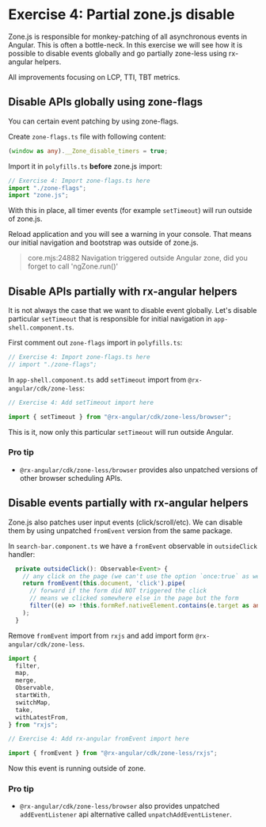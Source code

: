 # Exercise 4: Partial zone.js disable

Zone.js is responsible for monkey-patching of all asynchronous events in Angular.
This is often a bottle-neck. In this exercise we will see how it is possible to disable events globally and go partially zone-less using rx-angular helpers.

All improvements focusing on LCP, TTI, TBT metrics.

## Disable APIs globally using zone-flags

You can certain event patching by using zone-flags.

Create `zone-flags.ts` file with following content:

```typescript
(window as any).__Zone_disable_timers = true;
```

Import it in `polyfills.ts` **before** zone.js import:

```typescript
// Exercise 4: Import zone-flags.ts here
import "./zone-flags";
import "zone.js";
```

With this in place, all timer events (for example `setTimeout`) will run outside of zone.js.

Reload application and you will see a warning in your console. That means our initial navigation and bootstrap was outside of zone.js.

> core.mjs:24882 Navigation triggered outside Angular zone, did you forget to call 'ngZone.run()'

## Disable APIs partially with rx-angular helpers

It is not always the case that we want to disable event globally.
Let's disable particular `setTimeout` that is responsible for initial navigation in `app-shell.component.ts`.

First comment out `zone-flags` import in `polyfills.ts`:

```typescript
// Exercise 4: Import zone-flags.ts here
// import "./zone-flags";
```

In `app-shell.component.ts` add `setTimeout` import from `@rx-angular/cdk/zone-less`:

```typescript
// Exercise 4: Add setTimeout import here

import { setTimeout } from "@rx-angular/cdk/zone-less/browser";
```

This is it, now only this particular `setTimeout` will run outside Angular.

### Pro tip

- `@rx-angular/cdk/zone-less/browser` provides also unpatched versions of other browser scheduling APIs.

## Disable events partially with rx-angular helpers

Zone.js also patches user input events (click/scroll/etc). We can disable them by using unpatched `fromEvent` version from the same package.

In `search-bar.component.ts` we have a `fromEvent` observable in `outsideClick` handler:

```typescript
  private outsideClick(): Observable<Event> {
    // any click on the page (we can't use the option `once:true` as we might get multiple false trigger)
    return fromEvent(this.document, 'click').pipe(
      // forward if the form did NOT triggered the click
      // means we clicked somewhere else in the page but the form
      filter((e) => !this.formRef.nativeElement.contains(e.target as any))
    );
  }
```

Remove `fromEvent` import from `rxjs` and add import form `@rx-angular/cdk/zone-less`.

```typescript
import {
  filter,
  map,
  merge,
  Observable,
  startWith,
  switchMap,
  take,
  withLatestFrom,
} from "rxjs";

// Exercise 4: Add rx-angular fromEvent import here

import { fromEvent } from "@rx-angular/cdk/zone-less/rxjs";
```

Now this event is running outside of zone.

### Pro tip

- `@rx-angular/cdk/zone-less/browser` also provides unpatched `addEventListener` api alternative called `unpatchAddEventListener`.
